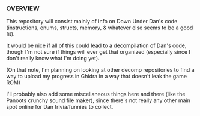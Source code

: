 ### OVERVIEW

This repository will consist mainly of info on Down Under Dan's code (instructions, enums, structs, memory, & whatever else seems to be a good fit).

It would be nice if all of this could lead to a decompilation of Dan's code, though I'm not sure if things will ever get that organized (especially since I don't really know what I'm doing yet).

(On that note, I'm planning on looking at other decomp repositories to find a way to upload my progress in Ghidra in a way that doesn't leak the game ROM)


I'll probably also add some miscellaneous things here and there (like the Panoots crunchy sound file maker), since there's not really any other main spot online for Dan trivia/funnies to collect.